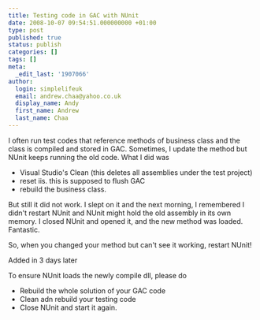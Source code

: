 ```yaml
---
title: Testing code in GAC with NUnit
date: 2008-10-07 09:54:51.000000000 +01:00
type: post
published: true
status: publish
categories: []
tags: []
meta:
  _edit_last: '1907066'
author:
  login: simplelifeuk
  email: andrew.chaa@yahoo.co.uk
  display_name: Andy
  first_name: Andrew
  last_name: Chaa
---
```

<p>I often run test codes that reference methods of business class and the class is compiled and stored in GAC. Sometimes, I update the method but NUnit keeps running the old code. What I did was</p>
<ul>
<li>Visual Studio's Clean (this deletes all assemblies under the test project)</li>
<li>reset iis. this is supposed to flush GAC</li>
<li>rebuild the business class.</li>
</ul>
<p>But still it did not work. I slept on it and the next morning, I remembered I didn't restart NUnit and NUnit might hold the old assembly in its own memory. I closed NUnit and opened it, and the new method was loaded. Fantastic.</p>
<p>So, when you changed your method but can't see it working, restart NUnit!</p>
<p>Added in 3 days later</p>
<p>To ensure NUnit loads the newly compile dll, please do</p>
<ul>
<li>Rebuild the whole solution of your GAC code</li>
<li>Clean adn rebuild your testing code</li>
<li>Close NUnit and start it again.</li>
</ul>

